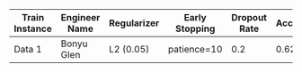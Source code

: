 




| Train Instance | Engineer Name | Regularizer | Early Stopping | Dropout Rate | Accuracy | F1 Score | Recall | Precision |
|----------------|---------------|-------------|----------------|--------------|----------|-----------|---------|-----------|
| Data 1         | Bonyu Glen    | L2 (0.05)   | patience=10    | 0.2         | 0.622    | 0.623     | 0.624   | 0.622     |
